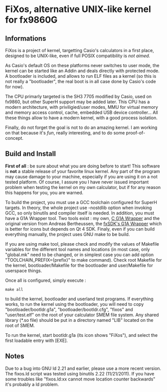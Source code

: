 FiXos, alternative UNIX-like kernel for fx9860G 
===============================================

Informations
-------------

FiXos is a project of kernel, targetting Casio's calculators in a first place,
designed to be UNIX-like, even if full POSIX compatibility is _not aimed_.

As Casio's default OS on these platforms never switches to user mode, the kernel
can be started like an Addin and deals directly with protected mode.
A bootloader is included, and allows to run ELF files as a kernel (so this is not
really a "bootloader", the real boot is in all case done by Casio's code for
now).

The CPU primarly targeted is the SH3 7705 modified by Casio, used on fx9860, but
other SuperH support may be added later.
This CPU has a modern architecture, with priviligied/user modes, MMU for virtual
memory and memory access control, cache, embedded USB device controller...
All these things allow to have a modern kernel, with a good process isolation.

Finally, do not forget the goal is not to do an amazing kernel. I am working on
that because it's _fun_, really interesting, and to do some proof-of-concept.



Build and Install
-------------

**First of all** : be sure about what you are doing before to start!
This software is **not** a stable release of your favorite linux kernel. Any part
of the program may cause damage to your machine, especially if you are using it
on a not tested platform.
Of course, I assure you I have never issued important problem when testing the
kernel on my own calculator, but if for any reason this happens for you, you
are warned.


To build the project, you must use a GCC toolchain configured for SuperH targets.
In theory, the whole project use -nostdlib option when invoking GCC, so only
binutils and compiler itself is needed.
In addition, you must have a G1A Wrapper tool. Two tools exist : my own,
[C G1A  Wrapper][1] and the original version from Andreas Bertheussen, the
[fxSDK's G1A Wrapper][2] which is better for icons but depends on Qt 4 SDK.
Finaly, even if you can build everything manually, the project uses GNU make
to be build.

If you are using make tool, please check and modify the values of Makefile
variables for the different tool names and locations (in most case, only
"global.mk" need to be changed, or in simplest case you can add option
"TOOLCHAIN_PREFIX={prefix}" to make command).
Check root Makefile for the kernel, bootloader/Makefile for the bootloader and
user/Makefile for userspace things.

Once all is configured, simply execute :
```
make all
```
to build the kernel, bootloader and userland test programs.
If everything works, to run the kernel using the bootloader, you will need
to copy "bootloader/bootldr.g1a", "bootloader/bootldr.cfg", "fixos" and
"user/test.elf" on the root of your calculator SMEM file system.
Any shared library (\*.so file) should be put in a directory named "LIB" located
on the root of SMEM.

To run the kernel, start bootldr.g1a (its icon shows "FiXos"), and select the
first loadable entry with [EXE].



[1]: http://github.com/Kristaba/C-G1A-Wrapper
[2]: http://sourceforge.net/apps/trac/fxsdk/wiki/g1awrapper



Notes
----------

Due to a bug into GNU ld 2.21 and earlier, please use a more recent version.
The fixos.ld script was tested using binutils 2.22 (11/21/2011).
If you have some troubles like "fixos.ld:xx cannot move location counter backwards"
it's probably a ld problem.


